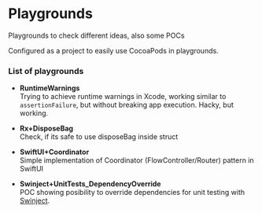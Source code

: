 # Playgrounds
Playgrounds to check different ideas, also some POCs

Configured as a project to easily use CocoaPods in playgrounds.


### List of playgrounds
- __RuntimeWarnings__\
Trying to achieve runtime warnings in Xcode, working similar to `assertionFailure`, but without breaking app execution. Hacky, but working.

- __Rx+DisposeBag__\
Check, if its safe to use disposeBag inside struct

- __SwiftUI+Coordinator__\
Simple implementation of Coordinator (FlowController/Router) pattern in SwiftUI

- __Swinject+UnitTests_DependencyOverride__\
POC showing posibility to override dependencies for unit testing with [Swinject](https://github.com/Swinject/Swinject).
